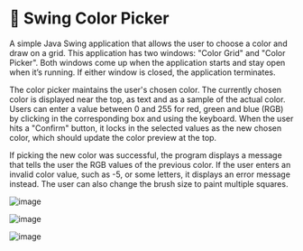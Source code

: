 # 🎨 Swing Color Picker
A simple Java Swing application that allows the user to choose a color and draw on a grid. This application has two windows: "Color Grid" and "Color Picker". Both windows come up when the application starts and stay open when it’s running. If either window is closed, the application terminates.

The color picker maintains the user's chosen color. The currently chosen color is displayed near the top, as text and as a sample of the actual color. Users can enter a value between 0 and 255 for red, green and blue (RGB) by clicking in the corresponding box and using the keyboard. When the user hits a "Confirm" button, it locks in the selected values as the new chosen color, which should update the color preview at the top.

If picking the new color was successful, the program displays a message that tells the user the RGB values of the previous color. If the user enters an invalid color value, such as -5, or some letters, it displays an error message instead. The user can also change the brush size to paint multiple squares.

![image](https://user-images.githubusercontent.com/88569965/213843695-93626f1f-a253-48fa-b628-1941fefcfcc6.png)

![image](https://user-images.githubusercontent.com/88569965/213843705-e483fc95-e4be-4d33-9579-cd6b9beabb41.png)

![image](https://user-images.githubusercontent.com/88569965/213843709-69f77fb1-f3dd-42eb-8ed4-1bfe236136fd.png)
